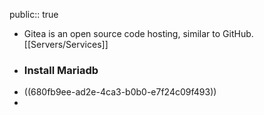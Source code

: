 public:: true

- Gitea is an open source code hosting, similar to GitHub. [[Servers/Services]]
- ### Install Mariadb
- ((680fb9ee-ad2e-4ca3-b0b0-e7f24c09f493))
-